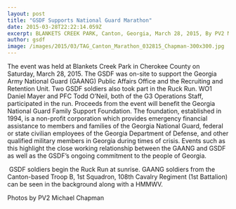 ```yaml
---
layout: post
title: "GSDF Supports National Guard Marathon"
date: 2015-03-28T22:22:14.059Z
excerpt: BLANKETS CREEK PARK, Canton, Georgia, March 28, 2015, By PV2 Michael Chapman – Members of the Georgia State Defense Force (GSDF) were recently called upon to support the 2nd Annual Georgia National Guard Family Support Foundation Half Marathon and Ruck Run.
author: gsdf
image: /images/2015/03/TAG_Canton_Marathon_032815_Chapman-300x300.jpg
---
```







The event was held at Blankets Creek Park in Cherokee County on Saturday, March 28, 2015. The GSDF was on-site to support the Georgia Army National Guard (GAANG) Public Affairs Office and the Recruiting and Retention Unit. Two GSDF soldiers also took part in the Ruck Run. WO1 Daniel Mayer and PFC Todd O’Neil, both of the G3 Operations Staff, participated in the run. Proceeds from the event will benefit the Georgia National Guard Family Support Foundation. The foundation, established in 1994, is a non-profit corporation which provides emergency financial assistance to members and families of the Georgia National Guard, federal or state civilian employees of the Georgia Department of Defense, and other qualified military members in Georgia during times of crisis. Events such as this highlight the close working relationship between the GAANG and GSDF as well as the GSDF’s ongoing commitment to the people of Georgia.
  
  <span class="image fit">
        <img src="{{ "/images/2015/03/NG_Marathon_032815_Chapman.jpg" | absolute_url }}" alt="" />
    </span>
GSDF soldiers begin the Ruck Run at sunrise. GAANG soldiers from the Canton-based Troop B, 1st Squadron, 108th Cavalry Regiment (1st Battalion) can be seen in the background along with a HMMWV.
  
Photos by PV2 Michael Chapman